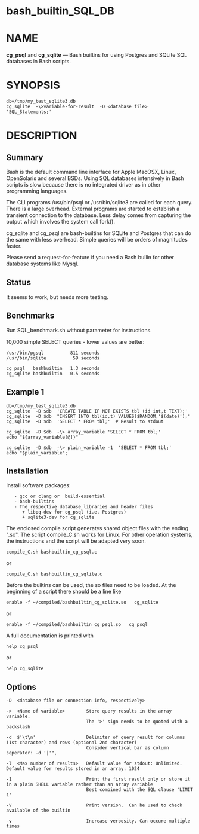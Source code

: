 # bash_builtin_SQL_DB

NAME
====

**cg_psql**  and **cg_sqlite** — Bash builtins for using Postgres and SQLite SQL databases in Bash scripts.

SYNOPSIS
========


    db=/tmp/my_test_sqlite3.db
    cg_sqlite  -\>variable-for-result  -D <database file>  'SQL_Statements;'




DESCRIPTION
===========

## Summary

Bash is the default command line interface for Apple MacOSX, Linux, OpenSolaris and several BSDs.
Using SQL databases intensively in Bash scripts is slow because there is no
integrated driver as in other programming languages.

The CLI programs /usr/bin/psql or /usr/bin/sqlite3 are called for each query. There is a large
overhead. External programs  are started to establish a transient connection to
the database. Less delay  comes from  capturing the output which involves the system call fork().

cg_sqlite and cg_psql are  bash-builtins for SQLite and Postgres that can do the same with less overhead.
Simple queries will be orders of magnitudes faster.

Please send a request-for-feature if you need a Bash builin for other database systems like Mysql.

## Status

It seems to work, but needs more testing.


## Benchmarks


Run SQL_benchmark.sh without parameter for  instructions.

10,000 simple SELECT queries - lower values are better:

    /usr/bin/pgsql          811 seconds
    /usr/bin/sqlite          59 seconds

    cg_psql   bashbuiltin   1.3 seconds
    cg_sqlite bashbuiltin   0.5 seconds




## Example 1


    db=/tmp/my_test_sqlite3.db
    cg_sqlite  -D $db  'CREATE TABLE IF NOT EXISTS tbl (id int,t TEXT);'
    cg_sqlite  -D $db  "INSERT INTO tbl(id,t) VALUES($RANDOM,'$(date)');"
    cg_sqlite  -D $db  'SELECT * FROM tbl;'  # Result to stdout

    cg_sqlite  -D $db  -\> array_variable 'SELECT * FROM tbl;'
    echo "${array_variable[@]}"

    cg_sqlite  -D $db  -\> plain_variable -1  'SELECT * FROM tbl;'
    echo "$plain_variable";



## Installation

Install  software packages:

       - gcc or clang or  build-essential
       - bash-builtins
       - The respective database libraries and header files
          + libpq-dev for cg_psql (i.e. Postgres)
          + sqlite3-dev for cg_sqlite



The enclosed compile script generates shared object files with the ending ".so".
The script compile_C.sh  works for Linux. For other operation systems, the instructions and the script will  be adapted very soon.


    compile_C.sh bashbuiltin_cg_psql.c

or

    compile_C.sh bashbuiltin_cg_sqlite.c


Before the builtins can be used, the so files  need to be loaded.
At the beginning of a script there should be a line like

    enable -f ~/compiled/bashbuiltin_cg_sqlite.so   cg_sqlite

or

    enable -f ~/compiled/bashbuiltin_cg_psql.so   cg_psql


A full documentation is printed with

    help cg_psql

or

    help cg_sqlite




## Options

    -D  <database file or connection info, respectively>

    ->  <Name of variable>        Store query results in the array variable.
                                  The '>' sign needs to be quoted with a backslash

    -d  $'\t\n'                   Delimiter of query result for columns (1st character) and rows (optional 2nd character)
                                  Consider vertical bar as column seperator: -d '|'",

    -l  <Max number of results>   Default value for stdout: Unlimited.  Default value for results stored in an array: 1024

    -1                            Print the first result only or store it in a plain SHELL variable rather than an array variable
                                  Best combined with the SQL clause 'LIMIT 1'

    -V                            Print version.  Can be used to check available of the builtin

    -v                            Increase verbosity. Can occure multiple times
